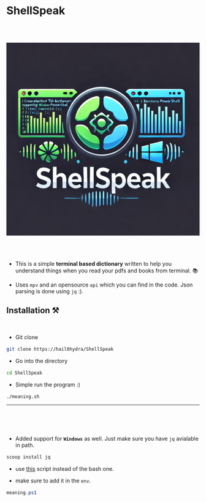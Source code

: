 # ShellSpeak 

<br>
<br>

![logo](./logo-new.png)


<br>
<br>

- This is a simple __terminal based dictionary__ written to help you understand things when you read your pdfs and books from terminal. 📚

- Uses `mpv` and an opensource `api` which you can find in the code. Json parsing is done using `jq` :).



## Installation ⚒

<br>

- Git clone

```bash
git clone https://hail0hydra/ShellSpeak
```

- Go into the directory

```bash
cd ShellSpeak
```

- Simple run the program :)

```bash
./meaning.sh 
```

---

<br>
<br>
<br>

- Added support for __`Windows`__ as well. Just make sure you have `jq` avialable in path.

```powershell
scoop install jq
```

- use [this](./meaning.ps1) script instead of the bash one.

- make sure to add it in the `env`.

```powershell
meaning.ps1
```
